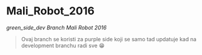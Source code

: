 # Mali_Robot_2016
*green_side_dev Branch Mali Robot 2016*
>Ovaj branch se koristi za purple side koji se samo tad updatuje kad na development branchu radi sve :grin:
